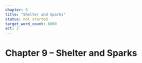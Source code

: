 ```yaml
---
chapter: 9
title: "Shelter and Sparks"
status: not started
target_word_count: 6000
act: 2
---
```


# Chapter 9 – Shelter and Sparks
